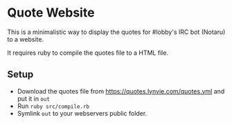 # Quote Website

This is a minimalistic way to display the quotes for #lobby's IRC bot (Notaru) to a website.

It requires ruby to compile the quotes file to a HTML file.

## Setup

- Download the quotes file from https://quotes.lynvie.com/quotes.yml and put it in `out`
- Run `ruby src/compile.rb`
- Symlink `out` to your webservers public folder.

